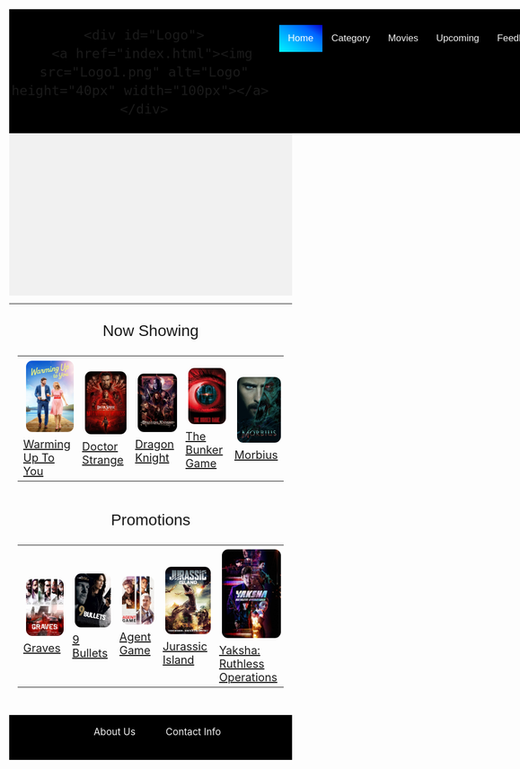 <!DOCTYPE html>
<html>
<head>

<style>

body {
margin: 0;
}

.header {
background-color: #f1f1f1;
background-image: url(banner2.webp);
background-repeat: no-repeat;
background-size: cover;
height: 510px;
}

#navbar {
overflow: hidden;
background-color: #000000;
position: fixed;
width: 100%;
font-size: 28px;
font-family: Arial, Helvetica, sans-serif;
}

#navbar a {
float: right;
display: block;
color: #f2f2f2;
text-align: center;
padding: 14px 16px;
text-decoration: none;
font-size: 17px;
}

#navlist a:hover {
background-color: #ddd;
color: black;
}

#navbar a.active {
background-image: linear-gradient(to right top, #00f4ff, #00c9ff, #0099ff, #0063fe, #0800c9);
color: white;
}

#Logo {
margin-top: -15px;
margin-left: -10px;
float: left;
}

#NowShowing {
text-align: center;
height: 25px;
padding-top: 18px;
font-size: 28px;
font-family: Arial, Helvetica, sans-serif;
}

img {
padding: 5px;
border-radius: 0.8em;
}

#Promotions {
text-align: center;
height: 25px;
padding-top: 18px;
font-size: 28px;
font-family: Arial, Helvetica, sans-serif;
}


.content {
padding: 15px;
font-size: 20px;
}

.footer{
text-align: center;
background-color: #000000;
height: 80px;
}

.footer ul {list-style-type: none; padding-top: 20px;}
.footer ul li {display: inline-block;}
.footer ul li a {text-decoration: none; padding: 25px; color: #f2f2f2; font-size: 17px;}

.footer a:hover {
background-color: #ddd;
color: black;
}

@media (max-width: 500px) {
.header{
  width: 100%;
}
}

</style>
</head>
<body>

<div class="header">
<header>
    
<div id="navbar">
  <nav>
    <div id="navlist">
      <a href="FeedbackPage.html">Feedback</a>
      <a href="UpcomingPage.html">Upcoming</a>
      <a href="MoviesPage.html">Movies</a>
      <a href="Cat-HorrorPage.html">Category</a>
      <a class="active" href="index.html">Home</a>
    </div>

    <div id="Logo">
      <a href="index.html"><img src="Logo1.png" alt="Logo" height="40px" width="100px"></a> 
    </div>

  </nav>
</div>

</header>
</div>

<hr>

<div id="NowShowing">
  Now Showing
</div>

<div class="content">
  <table>
    <tr>
      <td>
        <div class="movie">
          <a href="m1_description.html"><img src="m1.jpg" alt="movie1"></a>
          <a href="m1_description.html">Warming Up To You</a> 
      </td>   
      <td>
          <a href="m2_description.html"><img src="m2.jpg" alt="movie2"></a>
          <a href="m2_description.html">Doctor Strange</a> 
      </td>
      <td>
          <a href="m3_description.html"><img src="m3.jpg" alt="movie3"></a>
          <a href="m3_description.html">Dragon Knight</a> 
      </td>
      <td>
          <a href="m4_description.html"><img src="m4.jpg" alt="movie4"></a>
          <a href="m4_description.html">The Bunker Game</a> 
      </td>
      <td>
          <a href="m5_description.html"><img src="m5.jpg" alt="movie5"></a>
          <a href="m5_description.html">Morbius</a>
        </div>
      </td>
    </tr>
  </table>
</div>

<div id="Promotions">
 Promotions
</div>

<div class="content">
<table>
  <tr>
    <td>
      <div class="movie"> 
        <a href="m6_description.html"><img src="m11.jpg" alt="movie11"></a>
        <a href="m6_description.html">Graves</a> 
    </td>
    <td>
        <a href="m7_description.html"><img src="m12.jpg" alt="movie12"></a>
        <a href="m7_description.html">9 Bullets</a> 
    </td>
    <td>
        <a href="m8_description.html"><img src="m13.jpg" alt="movie13"></a>
        <a href="m8_description.html">Agent Game</a> 
    </td>
    <td>
        <a href="m9_description.html"><img src="m14.jpg" alt="movie14"></a>
        <a href="m9_description.html">Jurassic Island</a>
    </td>
    <td>
        <a href="m10_description.html"><img src="m15.jpg" alt="movie15"></a>
        <a href="m10_description.html">Yaksha: Ruthless Operations</a> 
      </div>
    </td>
  </tr>
</table>
</div>

<div class="footer">
<footer>
  <ul>
  <li><a href="AboutUsPage.html">About Us</a></li>
  <li><a href="ContactInfoPage.html">Contact Info</a></li>
  </ul>
</footer>
</div>

</body>
</html>

